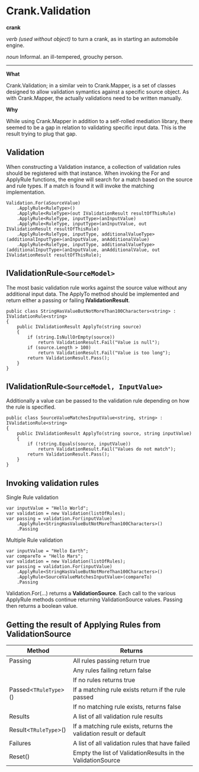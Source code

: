 
# Crank.Validation

**crank**

*verb (used without object)*
to turn a crank, as in starting an automobile engine.

*noun*
Informal. an ill-tempered, grouchy person.

---

**What**

Crank.Validation; in a similar vein to Crank.Mapper, is a set of classes designed to allow validation symantics against a specific source object. As with Crank.Mapper, the actually validations need to be written manually.

**Why**

While using Crank.Mapper in addition to a self-rolled mediation library, there seemed to be a gap in relation to validating specific input data. This is the result trying to plug that gap.

## **Validation**

When constructing a Validation instance,  a collection of validation rules should be registered with that instance. 
When invoking the For and ApplyRule functions, the engine will search for a match based on the source and rule types. If a match is found it will invoke the matching implementation.

    Validation.For(aSourceValue)
        .ApplyRule<RuleType>()
        .ApplyRule<RuleType>(out IValidationResult resultOfThisRule)
        .ApplyRule<RuleType, inputType>(anInputValue)
        .ApplyRule<RuleType, inputType>(anInputValue, out IValidationResult resultOfThisRule)
        .ApplyRule<RuleType, inputType, additionalValueType>(additionalInputType>(anInputValue, anAdditionalValue)
        .ApplyRule<RuleType, inputType, additionalValueType>(additionalInputType>(anInputValue, anAdditionalValue, out IValidationResult resultOfThisRule);	   


## **IValidationRule`<SourceModel>`**

The most basic validation rule works against the source value without any additional input data. The ApplyTo method should be implemented and return either a passing or failing **IValidationResult**.

    public class StringHasValueButNotMoreThan100Characters<string> : IValidationRule<string>
    {
        public IValidationResult ApplyTo(string source)
        {
            if (string.IsNullOrEmpty(source))
                return ValidationResult.Fail("Value is null");
            if (source.Length > 100)
                return ValidationResult.Fail("Value is too long");
            return ValidationResult.Pass();
        }
    }

## **IValidationRule`<SourceModel, InputValue>`**
Additionally a value can be passed to the validation rule depending on how the rule is specified.

    public class SourceValueMatchesInputValue<string, string> : IValidationRule<string>
    {
        public IValidationResult ApplyTo(string source, string inputValue)
        {
            if (!string.Equals(source, inputValue))
                return ValidationResult.Fail("Values do not match");
            return ValidationResult.Pass();
        }
    }

## Invoking validation rules
Single Rule validation

    var inputValue = "Hello World";
    var validation = new Validation(listOfRules); 
    var passing = validation.For(inputValue)
        .ApplyRule<StringHasValueButNotMoreThan100Characters>()
        .Passing
       
Multiple Rule validation

    var inputValue = "Hello Earth";
    var compareTo = "Hello Mars";
    var validation = new Validation(listOfRules); 
    var passing = validation.For(inputValue)
        .ApplyRule<StringHasValueButNotMoreThan100Characters>()
        .ApplyRule<SourceValueMatchesInputValue>(compareTo)
        .Passing

Validation.For(...) returns a **ValidationSource**. Each call to the various ApplyRule methods continue returning ValidationSource values. Passing then returns a boolean value.

## Getting the result of Applying Rules from ValidationSource
|Method|Returns  |
|--|--|
|Passing  | All rules passing return true  |
|  | Any rules failing return false |
|  | If no rules returns true
|Passed<`TRuleType`>() | If a matching rule exists return if the rule passed |
|  |If no matching rule exists, returns false|
|Results| A list of all validation rule results
|Result<`TRuleType`>()|If a matching rule exists, returns the validation result or default|
|Failures | A list of all validation rules that have failed|
|Reset() | Empty the list of ValidationResults in the ValidationSource|
